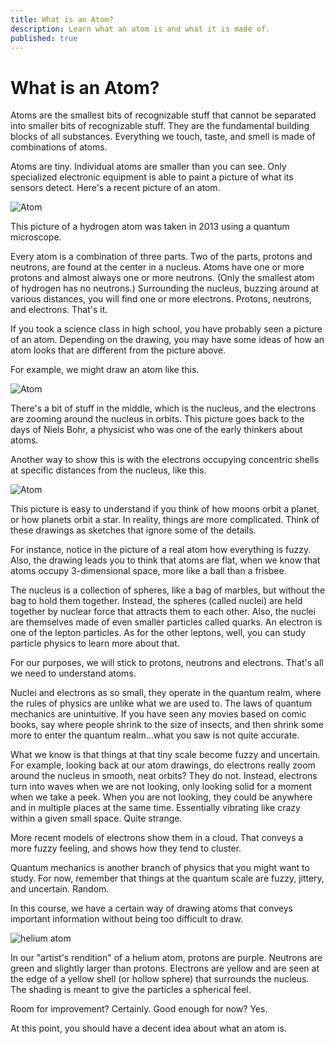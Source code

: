 ```yaml
---
title: What is an Atom?
description: Learn what an atom is and what it is made of.
published: true
---
```


# What is an Atom?

Atoms are the smallest bits of recognizable stuff that cannot be separated into smaller bits of recognizable stuff. They are the fundamental building blocks of all substances. Everything we touch, taste, and smell is made of combinations of atoms.

Atoms are tiny. Individual atoms are smaller than you can see. Only specialized electronic equipment is able to paint a picture of what its sensors detect. Here's a recent picture of an atom.

![Atom](/images/courses/atoms/atom-says-cheese.jpg)

This picture of a hydrogen atom was taken in 2013 using a quantum microscope.

Every atom is a combination of three parts. Two of the parts, protons and neutrons, are found at the center in a nucleus. Atoms have one or more protons and almost always one or more neutrons. (Only the smallest atom of hydrogen has no neutrons.) Surrounding the nucleus, buzzing around at various distances, you will find one or more electrons. Protons, neutrons, and electrons. That's it.

If you took a science class in high school, you have probably seen a picture of an atom. Depending on the drawing, you may have some ideas of how an atom looks that are different from the picture above.

For example, we might draw an atom like this.

![Atom](/images/courses/atoms/simple-atom.svg)

There's a bit of stuff in the middle, which is the nucleus, and the electrons are zooming around the nucleus in orbits. This picture goes back to the days of Niels Bohr, a physicist who was one of the early thinkers about atoms.

Another way to show this is with the electrons occupying concentric shells at specific distances from the nucleus, like this.

![Atom](/images/courses/atoms/simple-atom-orbits.svg)

This picture is easy to understand if you think of how moons orbit a planet, or how planets orbit a star. In reality, things are more complicated. Think of these drawings as sketches that ignore some of the details.

For instance, notice in the picture of a real atom how everything is fuzzy. Also, the drawing leads you to think that atoms are flat, when we know that atoms occupy 3-dimensional space, more like a ball than a frisbee.

The nucleus is a collection of spheres, like a bag of marbles, but without the bag to hold them together. Instead, the spheres (called nuclei) are held together by nuclear force that attracts them to each other. Also, the nuclei are themselves made of even smaller particles called quarks. An electron is one of the lepton particles. As for the other leptons, well, you can study particle physics to learn more about that.

For our purposes, we will stick to protons, neutrons and electrons. That's all we need to understand atoms.

Nuclei and electrons as so small, they operate in the quantum realm, where the rules of physics are unlike what we are used to. The laws of quantum mechanics are unintuitive. If you have seen any movies based on comic books, say where people shrink to the size of insects, and then shrink some more to enter the quantum realm…what you saw is not quite accurate.

What we know is that things at that tiny scale become fuzzy and uncertain. For example, looking back at our atom drawings, do electrons really zoom around the nucleus in smooth, neat orbits? They do not. Instead, electrons turn into waves when we are not looking, only looking solid for a moment when we take a peek. When you are not looking, they could be anywhere and in multiple places at the same time. Essentially vibrating like crazy within a given small space. Quite strange.

More recent models of electrons show them in a cloud. That conveys a more fuzzy feeling, and shows how they tend to cluster.

Quantum mechanics is another branch of physics that you might want to study. For now, remember that things at the quantum scale are fuzzy, jittery, and uncertain. Random.

In this course, we have a certain way of drawing atoms that conveys important information without being too difficult to draw.

![helium atom](/images/courses/atoms/2D-gen3/He.svg)

In our "artist's rendition" of a helium atom, protons are purple. Neutrons are green and slightly larger than protons. Electrons are yellow and are seen at the edge of a yellow shell (or hollow sphere) that surrounds the nucleus. The shading is meant to give the particles a spherical feel.

Room for improvement? Certainly. Good enough for now? Yes.

At this point, you should have a decent idea about what an atom is.
